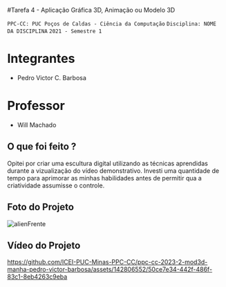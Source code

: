 #Tarefa 4 - Aplicação Gráfica 3D, Animação ou Modelo 3D

`PPC-CC: PUC Poços de Caldas - Ciência da Computação`
`Disciplina: NOME DA DISCIPLINA`
`2021 - Semestre 1`

# Integrantes

- Pedro Victor C. Barbosa

# Professor

- Will Machado

## O que foi feito ?

Opitei por criar uma escultura digital utilizando as técnicas aprendidas durante a vizualização do vídeo demonstrativo. Investi uma quantidade de tempo para aprimorar as minhas habilidades antes de permitir qua a criatividade assumisse o controle.

## Foto do Projeto

![alienFrente](https://github.com/ICEI-PUC-Minas-PPC-CC/ppc-cc-2023-2-mod3d-manha-pedro-victor-barbosa/assets/142806552/1d7b2c8c-deda-40d2-9eb5-0ee116b8c348)

## Vídeo do Projeto

https://github.com/ICEI-PUC-Minas-PPC-CC/ppc-cc-2023-2-mod3d-manha-pedro-victor-barbosa/assets/142806552/50ce7e34-442f-486f-83c1-8eb4263c9eba

